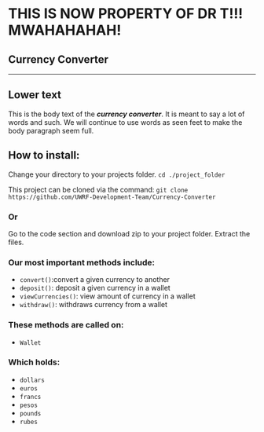 # THIS IS NOW PROPERTY OF DR T!!! MWAHAHAHAH!

## Currency Converter

---

## Lower text
This is the body text of the ***currency converter***. It is meant to say a 
lot of words and such. We will continue to use words as seen feet to make
the body paragraph seem full.

## How to install:
Change your directory to your projects folder.
```cd ./project_folder```

This project can be cloned via the command:
```git clone https://github.com/UWRF-Development-Team/Currency-Converter```

### Or

Go to the code section and download zip to your project folder. Extract the files.

### Our most important methods include:

* ```convert()```:convert a given currency to another
* ```deposit()```: deposit a given currency in a wallet
* ```viewCurrencies()```: view amount of currency in a wallet
* ```withdraw()```: withdraws currency from a wallet

### These methods are called on:
* ```Wallet```
### Which holds:
* ```dollars```
* ```euros```
* ```francs```
* ```pesos```
* ```pounds```
* ```rubes``` 
